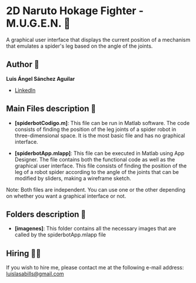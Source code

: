 # 2D Naruto Hokage Fighter - M.U.G.E.N. 🥋
A graphical user interface that displays the current position of a mechanism that emulates a spider's leg based on the angle of the joints. 

## Author 👤
**Luis Ángel Sánchez Aguilar**

* [LinkedIn](https://www.linkedin.com/in/sanchezluismachinelearning/)

## Main Files description 📘

* **[spiderbotCodigo.m]**: This file can be run in Matlab software. The code consists of finding the position of the leg joints of a spider robot in three-dimensional space. It is the most basic file and has no graphical interface.  

* **[spiderbotApp.mlapp]**: This file can be executed in Matlab using App Designer. The file contains both the functional code as well as the graphical user interface. This file consists of finding the position of the leg of a robot spider according to the angle of the joints that can be modified by sliders, making a wireframe sketch.

Note: Both files are independent. You can use one or the other depending on whether you want a graphical interface or not.


## Folders description 📁

* **[imagenes]**: This folder contains all the necessary images that are called by the spiderbotApp.mlapp file

## Hiring 🤝🏿

If you wish to hire me, please contact me at the following e-mail address: luislasabills@gmail.com

